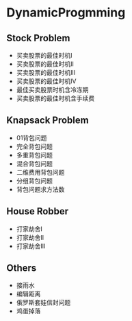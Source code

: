# DynamicProgmming

## Stock Problem

- 买卖股票的最佳时机I
- 买卖股票的最佳时机II
- 买卖股票的最佳时机III
- 买卖股票的最佳时机IV
- 最佳买卖股票时机含冷冻期
- 买卖股票的最佳时机含手续费



## Knapsack Problem

- 01背包问题
- 完全背包问题
- 多重背包问题
- 混合背包问题
- 二维费用背包问题
- 分组背包问题
- 背包问题求方法数



## House Robber

- 打家劫舍I
- 打家劫舍II
- 打家劫舍III



## Others

- 接雨水
- 编辑距离
- 俄罗斯套娃信封问题
- 鸡蛋掉落

